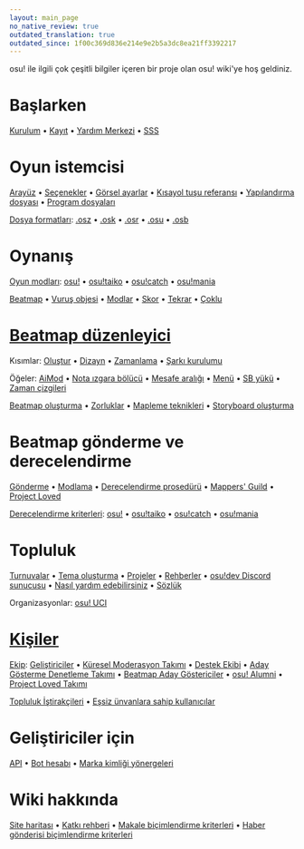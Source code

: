 ```yaml
---
layout: main_page
no_native_review: true
outdated_translation: true
outdated_since: 1f00c369d836e214e9e2b5a3dc8ea21ff3392217
---
```


<div class="wiki-main-page__blurb">
osu! ile ilgili çok çeşitli bilgiler içeren bir proje olan osu! wiki'ye hoş geldiniz.
</div>

<div class="wiki-main-page__panels">
<div class="wiki-main-page-panel wiki-main-page-panel--full">

# Başlarken

[Kurulum](/wiki/Client/Installation) • [Kayıt](/wiki/Registration) • [Yardım Merkezi](/wiki/Help_centre) • [SSS](/wiki/FAQ)

</div>
<div class="wiki-main-page-panel">

# Oyun istemcisi

[Arayüz](/wiki/Client/Interface) • [Seçenekler](/wiki/Client/Options) • [Görsel ayarlar](/wiki/Client/Interface/Visual_settings) • [Kısayol tuşu referansı](/wiki/Client/Keyboard_shortcuts) • [Yapılandırma dosyası](/wiki/Client/Program_files/User_configuration_file) • [Program dosyaları](/wiki/Client/Program_files)

[Dosya formatları](/wiki/Client/File_formats): [.osz](/wiki/osu!_File_Formats/Osz_(file_format)) • [.osk](/wiki/osu!_File_Formats/Osk_(file_format)) • [.osr](/wiki/osu!_File_Formats/Osr_(file_format)) • [.osu](/wiki/osu!_File_Formats/Osu_(file_format)) • [.osb](/wiki/osu!_File_Formats/Osb_(file_format))

</div>
<div class="wiki-main-page-panel">

# Oynanış

[Oyun modları](/wiki/Game_mode): [osu!](/wiki/Game_mode/osu!) • [osu!taiko](/wiki/Game_mode/osu!taiko) • [osu!catch](/wiki/Game_mode/osu!catch) • [osu!mania](/wiki/Game_mode/osu!mania)

[Beatmap](/wiki/Beatmap) • [Vuruş objesi](/wiki/Hit_object) • [Modlar](/wiki/Game_modifier) • [Skor](/wiki/Gameplay/Score) • [Tekrar](/wiki/Gameplay/Replay) • [Çoklu](/wiki/Gameplay/Multiplayer)

</div>
<div class="wiki-main-page-panel">

# [Beatmap düzenleyici](/wiki/Client/Beatmap_editor)

Kısımlar: [Oluştur](/wiki/Client/Beatmap_editor/Compose) • [Dizayn](/wiki/Client/Beatmap_editor/Design) • [Zamanlama](/wiki/Client/Beatmap_editor/Timing) • [Şarkı kurulumu](/wiki/Client/Beatmap_editor/Song_Setup)

Öğeler: [AiMod](/wiki/Client/Beatmap_editor/AiMod) • [Nota ızgara bölücü](/wiki/Client/Beatmap_editor/Beat_Snap_Divisor) • [Mesafe aralığı](/wiki/Client/Beatmap_editor/Distance_snap) • [Menü](/wiki/Client/Beatmap_editor/Menu) • [SB yükü](/wiki/Client/Beatmap_editor/SB_Load) • [Zaman çizgileri](/wiki/Client/Beatmap_editor/Timelines)

[Beatmap oluşturma](/wiki/Beatmapping) • [Zorluklar](/wiki/Beatmap/Difficulty) • [Mapleme teknikleri](/wiki/Mapping_techniques) • [Storyboard oluşturma](/wiki/Storyboard#storyboarding)

</div>
<div class="wiki-main-page-panel">

# Beatmap gönderme ve derecelendirme

[Gönderme](/wiki/Submission) • [Modlama](/wiki/Modding) • [Derecelendirme prosedürü](/wiki/Beatmap_ranking_procedure) • [Mappers' Guild](/wiki/Community/Mappers_Guild) • [Project Loved](/wiki/Community/Project_Loved)

[Derecelendirme kriterleri](/wiki/Ranking_Criteria): [osu!](/wiki/Ranking_Criteria/osu!) • [osu!taiko](/wiki/Ranking_Criteria/osu!taiko) • [osu!catch](/wiki/Ranking_Criteria/osu!catch) • [osu!mania](/wiki/Ranking_Criteria/osu!mania)

</div>
<div class="wiki-main-page-panel">

# Topluluk

[Turnuvalar](/wiki/Tournaments) • [Tema oluşturma](/wiki/Skinning) • [Projeler](/wiki/Community/Projects) • [Rehberler](/wiki/Guides) • [osu!dev Discord sunucusu](/wiki/Community/osu!dev_Discord_server) • [Nasıl yardım edebilirsiniz](/wiki/Community/How_you_can_help!) • [Sözlük](/wiki/Glossary)

Organizasyonlar: [osu! UCI](/wiki/Community/Organisations/osu!_UCI)

</div>
<div class="wiki-main-page-panel">

# [Kişiler](/wiki/People)

[Ekip](/wiki/People/The_Team): [Geliştiriciler](/wiki/People/The_Team/Developers) • [Küresel Moderasyon Takımı](/wiki/People/The_Team/Global_Moderation_Team) • [Destek Ekibi](/wiki/People/The_Team/Support_Team) • [Aday Gösterme Denetleme Takımı](/wiki/People/The_Team/Nomination_Assessment_Team) • [Beatmap Aday Göstericiler](/wiki/People/The_Team/Beatmap_Nominators) • [osu! Alumni](/wiki/People/The_Team/osu!_Alumni) • [Project Loved Takımı](/wiki/People/The_Team/Project_Loved_Team)

[Topluluk İştirakçileri](/wiki/People/Community_Contributors) • [Eşsiz ünvanlara sahip kullanıcılar](/wiki/People/Users_with_unique_titles)

</div>
<div class="wiki-main-page-panel">

# Geliştiriciler için

[API](/wiki/osu!api) • [Bot hesabı](/wiki/Bot_account) • [Marka kimliği yönergeleri](/wiki/Brand_identity_guidelines)

</div>
<div class="wiki-main-page-panel">

# Wiki hakkında

[Site haritası](/wiki/Sitemap) • [Katkı rehberi](/wiki/osu!_wiki/Contribution_guide) • [Makale biçimlendirme kriterleri](/wiki/Article_styling_criteria) • [Haber gönderisi biçimlendirme kriterleri](/wiki/News_styling_criteria)

</div>
</div>
